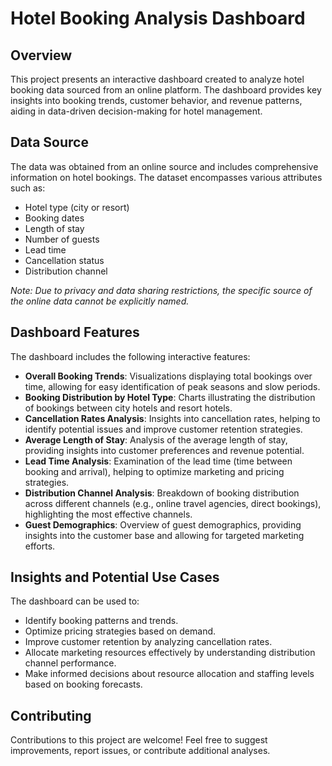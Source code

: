 # Hotel Booking Analysis Dashboard

## Overview

This project presents an interactive dashboard created to analyze hotel booking data sourced from an online platform. The dashboard provides key insights into booking trends, customer behavior, and revenue patterns, aiding in data-driven decision-making for hotel management.

## Data Source

The data was obtained from an online source and includes comprehensive information on hotel bookings. The dataset encompasses various attributes such as:

- Hotel type (city or resort)
- Booking dates
- Length of stay
- Number of guests
- Lead time
- Cancellation status
- Distribution channel

*Note: Due to privacy and data sharing restrictions, the specific source of the online data cannot be explicitly named.*


## Dashboard Features

The dashboard includes the following interactive features:

- **Overall Booking Trends**: Visualizations displaying total bookings over time, allowing for easy identification of peak seasons and slow periods.
- **Booking Distribution by Hotel Type**: Charts illustrating the distribution of bookings between city hotels and resort hotels.
- **Cancellation Rates Analysis**: Insights into cancellation rates, helping to identify potential issues and improve customer retention strategies.
- **Average Length of Stay**: Analysis of the average length of stay, providing insights into customer preferences and revenue potential.
- **Lead Time Analysis**: Examination of the lead time (time between booking and arrival), helping to optimize marketing and pricing strategies.
- **Distribution Channel Analysis**: Breakdown of booking distribution across different channels (e.g., online travel agencies, direct bookings), highlighting the most effective channels.
- **Guest Demographics**: Overview of guest demographics, providing insights into the customer base and allowing for targeted marketing efforts.



## Insights and Potential Use Cases

The dashboard can be used to:

-   Identify booking patterns and trends.
-   Optimize pricing strategies based on demand.
-   Improve customer retention by analyzing cancellation rates.
-   Allocate marketing resources effectively by understanding distribution channel performance.
-   Make informed decisions about resource allocation and staffing levels based on booking forecasts.

## Contributing

Contributions to this project are welcome! Feel free to suggest improvements, report issues, or contribute additional analyses.



